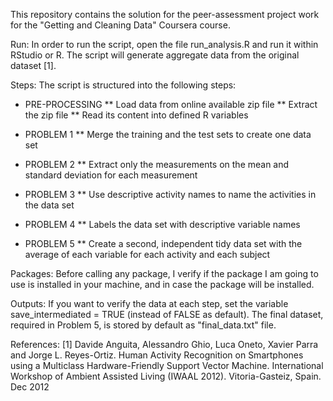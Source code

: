 This repository contains the solution for the peer-assessment project work for the "Getting and Cleaning Data" Coursera course. 

Run:
In order to run the script, open the file run_analysis.R and run it within RStudio or R. The script will generate aggregate data from the original dataset [1].

Steps:
The script is structured into the following steps:

* PRE-PROCESSING
** Load data from online available zip file
** Extract the zip file
** Read its content into defined R variables

* PROBLEM 1
** Merge the training and the test sets to create one data set

* PROBLEM 2
** Extract only the measurements on the mean and standard deviation for each measurement

* PROBLEM 3
** Use descriptive activity names to name the activities in the data set

* PROBLEM 4
** Labels the data set with descriptive variable names

* PROBLEM 5
** Create a second, independent tidy data set with the average of each variable for each activity and each subject

Packages:
Before calling any package, I verify if the package I am going to use is installed in your machine, and in case the package will be installed.

Outputs:
If you want to verify the data at each step, set the variable save_intermediated = TRUE (instead of FALSE as default).
The final dataset, required in Problem 5, is stored by default as "final_data.txt" file. 


References:
[1] Davide Anguita, Alessandro Ghio, Luca Oneto, Xavier Parra and Jorge L. Reyes-Ortiz. Human Activity Recognition on Smartphones using a Multiclass Hardware-Friendly Support Vector Machine. International Workshop of Ambient Assisted Living (IWAAL 2012). Vitoria-Gasteiz, Spain. Dec 2012
